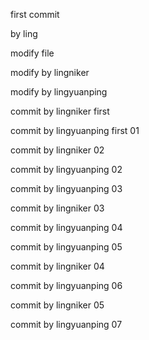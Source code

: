 
first commit

by ling

modify file

modify by lingniker

modify by lingyuanping

commit by lingniker first

commit by lingyuanping first 01

commit by lingniker 02

commit by lingyuanping 02

commit by lingyuanping 03

commit by lingniker 03

commit by lingyuanping 04

commit by lingyuanping 05

commit by lingniker 04

commit by lingyuanping 06

commit by lingniker 05

commit by lingyuanping 07
